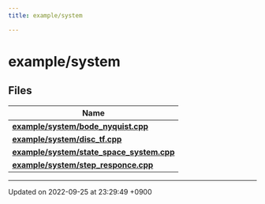 ```yaml
---
title: example/system

---
```


# example/system



## Files

| Name           |
| -------------- |
| **[example/system/bode_nyquist.cpp](/cpp_robotics/doxybook/Files/bode__nyquist_8cpp/#file-bode-nyquist.cpp)**  |
| **[example/system/disc_tf.cpp](/cpp_robotics/doxybook/Files/disc__tf_8cpp/#file-disc-tf.cpp)**  |
| **[example/system/state_space_system.cpp](/cpp_robotics/doxybook/Files/state__space__system_8cpp/#file-state-space-system.cpp)**  |
| **[example/system/step_responce.cpp](/cpp_robotics/doxybook/Files/step__responce_8cpp/#file-step-responce.cpp)**  |






-------------------------------

Updated on 2022-09-25 at 23:29:49 +0900
